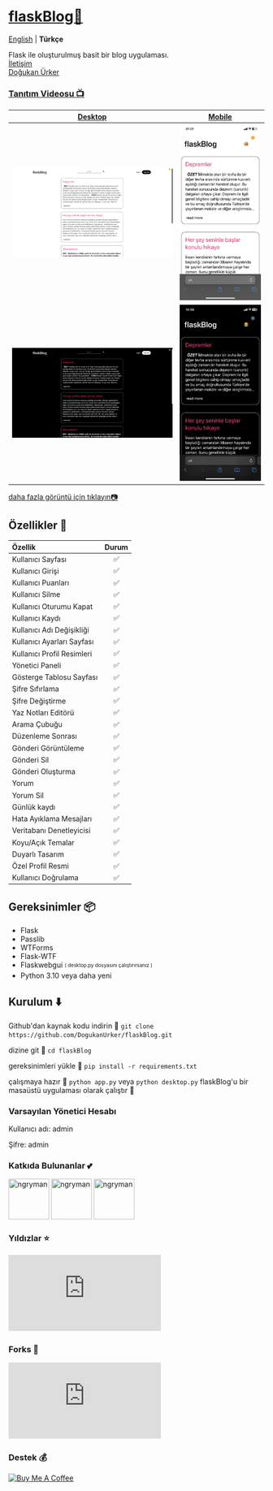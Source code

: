 # [flaskBlog📜](https://dogukanurker.com/flaskblog)

[English](../README.md) | **Türkçe**

Flask ile oluşturulmuş basit bir blog uygulaması.
<br/>
[İletişim](mailto:dogukanurker@icloud.com)<br/>
[Doğukan Ürker](https://dogukanurker.com)

### [Tanıtım Videosu 📺](https://youtu.be/BTBXe6yPbLE)

| [Desktop](https://github.com/DogukanUrker/flaskBlog/tree/master/images/desktop) | [Mobile](https://github.com/DogukanUrker/flaskBlog/tree/master/images/mobile) |
| :-----------------------------------------------------------------------------: | :---------------------------------------------------------------------------: |
|                    ![appDesktop](/images/desktop/light.png)                     |                    ![appMobile](/images/mobile/light.jpeg)                    |
|                     ![appDesktop](/images/desktop/dark.png)                     |                    ![appMobile](/images/mobile/dark.jpeg)                     |

[daha fazla görüntü için tıklayın📷](https://github.com/DogukanUrker/flaskBlog/tree/master/images)

## Özellikler 💫

| Özellik                    | Durum |
| :------------------------- | :---: |
| Kullanıcı Sayfası          |   ✅   |
| Kullanıcı Girişi           |   ✅   |
| Kullanıcı Puanları         |   ✅   |
| Kullanıcı Silme            |   ✅   |
| Kullanıcı Oturumu Kapat    |   ✅   |
| Kullanıcı Kaydı            |   ✅   |
| Kullanıcı Adı Değişikliği  |   ✅   |
| Kullanıcı Ayarları Sayfası |   ✅   |
| Kullanıcı Profil Resimleri |   ✅   |
| Yönetici Paneli            |   ✅   |
| Gösterge Tablosu Sayfası   |   ✅   |
| Şifre Sıfırlama            |   ✅   |
| Şifre Değiştirme           |   ✅   |
| Yaz Notları Editörü        |   ✅   |
| Arama Çubuğu               |   ✅   |
| Düzenleme Sonrası          |   ✅   |
| Gönderi Görüntüleme        |   ✅   |
| Gönderi Sil                |   ✅   |
| Gönderi Oluşturma          |   ✅   |
| Yorum                      |   ✅   |
| Yorum Sil                  |   ✅   |
| Günlük kaydı               |   ✅   |
| Hata Ayıklama Mesajları    |   ✅   |
| Veritabanı Denetleyicisi   |   ✅   |
| Koyu/Açık Temalar          |   ✅   |
| Duyarlı Tasarım            |   ✅   |
| Özel Profil Resmi          |   ✅   |
| Kullanıcı Doğrulama        |   ✅   |

## Gereksinimler 📦

- Flask
- Passlib
- WTForms
- Flask-WTF
- Flaskwebgui <sub><sup>( desktop.py dosyasını çalıştırırsanız )</sup></sub>
- Python 3.10 veya daha yeni

## Kurulum ⬇️

Github'dan kaynak kodu indirin 💾
`git clone https://github.com/DogukanUrker/flaskBlog.git`

dizine git 📁
`cd flaskBlog`

gereksinimleri yükle 🔽
`pip install -r requirements.txt`

çalışmaya hazır 🎉
`python app.py`
veya
`python desktop.py`
flaskBlog'u bir masaüstü uygulaması olarak çalıştır 💯

### Varsayılan Yönetici Hesabı

Kullanıcı adı: admin

Şifre: admin

### Katkıda Bulunanlar 💕

<a href="https://github.com/dogukanurker"><img src="https://avatars.githubusercontent.com/u/62756402" title="ngryman" width="80" height="80"></a>
<a href="https://github.com/adindrabkin"><img src="https://avatars.githubusercontent.com/u/47116975" title="ngryman" width="80" height="80"></a>
<a href="https://github.com/codehwang"><img src="https://avatars.githubusercontent.com/u/26578588" title="ngryman" width="80" height="80"></a>

### Yıldızlar ⭐

[![Stargazers for @DogukanUrker/flaskBlog](http://bytecrank.com/nastyox/reporoster/php/stargazersSVG.php?theme=dark&user=DogukanUrker&repo=flaskBlog)](https://github.com/DogukanUrker/flaskBlog/stargazers)

### Forks 🍴

[![Forkers for @DogukanUrker/flaskBlog](http://bytecrank.com/nastyox/reporoster/php/forkersSVG.php?theme=dark&user=DogukanUrker&repo=flaskBlog)](https://github.com/DogukanUrker/flaskBlog/network/members)

### Destek 💰

<a href="https://dogukanurker.com/donate" target="_blank"><img src="https://cdn.buymeacoffee.com/buttons/v2/arial-red.png" alt="Buy Me A Coffee" style="height: 60px !important;width: 217px !important;" ></a>
